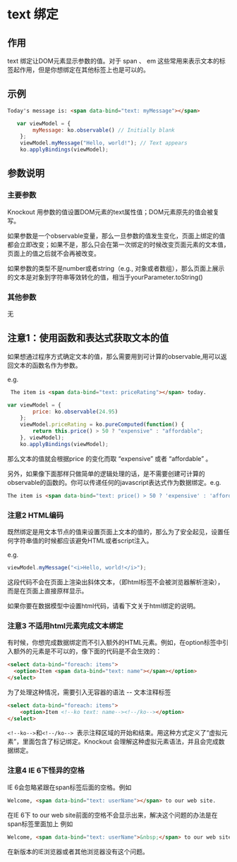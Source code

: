 # text 绑定

## 作用

text 绑定让DOM元素显示参数的值。对于 span 、 em 这些常用来表示文本的标签起作用，但是你想绑定在其他标签上也是可以的。 

## 示例

```html
Today's message is: <span data-bind="text: myMessage"></span>
```

```javascript
   var viewModel = {
        myMessage: ko.observable() // Initially blank
    };
    viewModel.myMessage("Hello, world!"); // Text appears
    ko.applyBindings(viewModel);
```

## 参数说明

### 主要参数

Knockout 用参数的值设置DOM元素的text属性值；DOM元素原先的值会被复写。

如果参数是一个observable变量，那么一旦参数的值发生变化，页面上绑定的值都会立即改变；如果不是，那么只会在第一次绑定的时候改变页面元素的文本值，页面上的值之后就不会再被改变。

如果参数的类型不是number或者string（e.g., 对象或者数组），那么页面上展示的文本是对象到字符串等效转化的值，相当于yourParameter.toString()

### 其他参数

无

## 注意1：使用函数和表达式获取文本的值

如果想通过程序方式确定文本的值，那么需要用到可计算的observable,用可以返回文本的函数名作为参数。

e.g.

```html
 The item is <span data-bind="text: priceRating"></span> today.
```

```javascript
var viewModel = {
        price: ko.observable(24.95)
    };
    viewModel.priceRating = ko.pureComputed(function() {
        return this.price() > 50 ? "expensive" : "affordable";
    }, viewModel);
    ko.applyBindings(viewModel);
```

那么文本的值就会根据price 的变化而取 “expensive” 或者 “affordable” 。

另外，如果像下面那样只做简单的逻辑处理的话，是不需要创建可计算的observable的函数的。你可以传递任何的javascript表达式作为数据绑定。e.g.


```html
The item is <span data-bind="text: price() > 50 ? 'expensive' : 'affordable'"></span> today.
```

### 注意2 HTML编码

既然绑定是用文本节点的值来设置页面上文本的值的，那么为了安全起见，设置任何字符串值的时候都应该避免HTML或者script注入。

e.g.

```javascript
viewModel.myMessage("<i>Hello, world!</i>");
```


这段代码不会在页面上渲染出斜体文本，（即html标签不会被浏览器解析渲染），而是在页面上直接原样显示。

如果你要在数据模型中设置html代码，请看下文关于html绑定的说明。

### 注意3 不适用html元素完成文本绑定

有时候，你想完成数据绑定而不引入额外的HTML元素。例如，在option标签中引入额外的元素是不可以的，像下面的代码是不会生效的：

```html
<select data-bind="foreach: items">
  <option>Item <span data-bind="text: name"></span></option>
</select>
```

为了处理这种情况，需要引入无容器的语法 -- 文本注释标签

```html
<select data-bind="foreach: items">
	<option>Item <!--ko text: name--><!--/ko--></option>
</select>
```


```<!--ko-->```和```<!--/ko--> ```表示注释区域的开始和结束。用这种方式定义了“虚拟元素”，里面包含了标记绑定。Knockout 会理解这种虚拟元素语法，并且会完成数据绑定。

### 注意4 IE 6下怪异的空格

IE 6会忽略紧跟在span标签后面的空格。例如


```html
Welcome, <span data-bind="text: userName"></span> to our web site.
```

在IE 6下 to our web site前面的空格不会显示出来，解决这个问题的办法是在span标签里面加上&nbsp;例如

```html
Welcome, <span data-bind="text: userName">&nbsp;</span> to our web site.
```
在新版本的IE浏览器或者其他浏览器没有这个问题。
